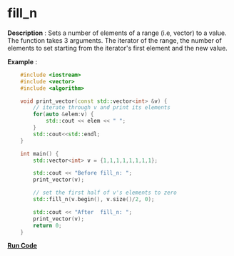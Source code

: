 # fill_n

**Description** : Sets a number of elements of a range (i.e, vector) to a value.
The function takes 3 arguments. The iterator of the range, the number of elements
to set starting from the iterator's first element and the new value.

**Example** :
```cpp
    #include <iostream>
    #include <vector>
    #include <algorithm>

    void print_vector(const std::vector<int> &v) {
        // iterate through v and print its elements
        for(auto &elem:v) {
            std::cout << elem << " ";
        }
        std::cout<<std::endl;
    }

    int main() {
        std::vector<int> v = {1,1,1,1,1,1,1,1};

        std::cout << "Before fill_n: ";
        print_vector(v);

        // set the first half of v's elements to zero
        std::fill_n(v.begin(), v.size()/2, 0);

        std::cout << "After  fill_n: ";
        print_vector(v);
        return 0;
    }
```
**[Run Code](https://rextester.com/CIZQZ21473)**
